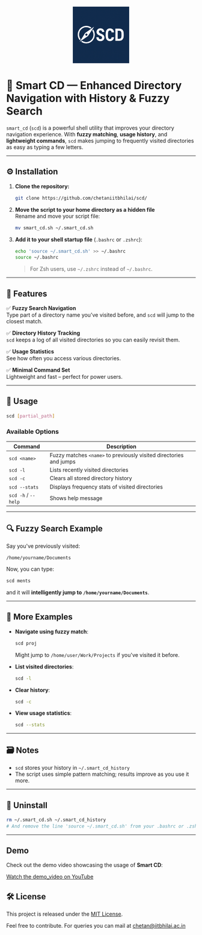 <p align="center">
  <img src="icon.png" alt="SCD Logo" width="150"/>
</p>

# 📁 Smart CD — Enhanced Directory Navigation with History & Fuzzy Search




`smart_cd` (`scd`) is a powerful shell utility that improves your directory navigation experience. With **fuzzy matching**, **usage history**, and **lightweight commands**, `scd` makes jumping to frequently visited directories as easy as typing a few letters.

---

## ⚙️ Installation
1. **Clone the repository:**

    ```bash
    git clone https://github.com/chetaniitbhilai/scd/
    ```

2. **Move the script to your home directory as a hidden file**  
   Rename and move your script file:
   ```bash
   mv smart_cd.sh ~/.smart_cd.sh
   ```

3. **Add it to your shell startup file** (`.bashrc` or `.zshrc`):
   ```bash
   echo 'source ~/.smart_cd.sh' >> ~/.bashrc
   source ~/.bashrc
   ```

   > For Zsh users, use `~/.zshrc` instead of `~/.bashrc`.

---

## 🚀 Features

✅ **Fuzzy Search Navigation**  
Type part of a directory name you’ve visited before, and `scd` will jump to the closest match.

✅ **Directory History Tracking**  
`scd` keeps a log of all visited directories so you can easily revisit them.

✅ **Usage Statistics**  
See how often you access various directories.

✅ **Minimal Command Set**  
Lightweight and fast – perfect for power users.

---

## 📘 Usage

```bash
scd [partial_path]
```

### Available Options

| Command          | Description                                                           |
|------------------|-----------------------------------------------------------------------|
| `scd <name>`     | Fuzzy matches `<name>` to previously visited directories and jumps    |
| `scd -l`         | Lists recently visited directories                                    |
| `scd -c`         | Clears all stored directory history                                   |
| `scd --stats`    | Displays frequency stats of visited directories                       |
| `scd -h` / `--help` | Shows help message                                                 |

---

## 🔍 Fuzzy Search Example

Say you've previously visited:

```
/home/yourname/Documents
```

Now, you can type:
```bash
scd ments
```
and it will **intelligently jump to `/home/yourname/Documents`**.

---

## 🧪 More Examples

- **Navigate using fuzzy match**:
  ```bash
  scd proj
  ```
  Might jump to `/home/user/Work/Projects` if you've visited it before.

- **List visited directories**:
  ```bash
  scd -l
  ```

- **Clear history**:
  ```bash
  scd -c
  ```

- **View usage statistics**:
  ```bash
  scd --stats
  ```

---

## 🗃️ Notes

- `scd` stores your history in `~/.smart_cd_history`
- The script uses simple pattern matching; results improve as you use it more.

---

## 🧼 Uninstall

```bash
rm ~/.smart_cd.sh ~/.smart_cd_history
# And remove the line 'source ~/.smart_cd.sh' from your .bashrc or .zshrc
```

---

## Demo

Check out the demo video showcasing the usage of **Smart CD**:

[Watch the demo_video on YouTube](https://youtu.be/PwYShmxiRbU)




## 🛠️ License

This project is released under the [MIT License](LICENSE).

Feel free to contribute. For queries you can mail at chetan@iitbhilai.ac.in
